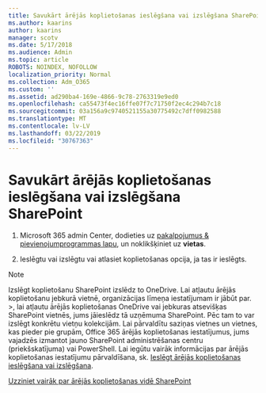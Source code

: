 ```yaml
---
title: Savukārt ārējās koplietošanas ieslēgšana vai izslēgšana SharePoint
ms.author: kaarins
author: kaarins
manager: scotv
ms.date: 5/17/2018
ms.audience: Admin
ms.topic: article
ROBOTS: NOINDEX, NOFOLLOW
localization_priority: Normal
ms.collection: Adm_O365
ms.custom: ''
ms.assetid: ad290ba4-169e-4866-9c78-2763319e9ed0
ms.openlocfilehash: ca55473f4ec16ffe07f7c71750f2ec4c294b7c18
ms.sourcegitcommit: 03a156a9c9740521155a30775492c7dff0982588
ms.translationtype: MT
ms.contentlocale: lv-LV
ms.lasthandoff: 03/22/2019
ms.locfileid: "30767363"
---
```

# <a name="turn-external-sharing-on-or-off-for-sharepoint"></a>Savukārt ārējās koplietošanas ieslēgšana vai izslēgšana SharePoint

1. Microsoft 365 admin Center, dodieties uz [pakalpojumus &amp; pievienojumprogrammas lapu](https://portal.office.com/adminportal/home#/Settings/ServicesAndAddIns), un noklikšķiniet uz **vietas**.
    
2. Ieslēgtu vai izslēgtu vai atlasiet koplietošanas opcija, ja tas ir ieslēgts.
    
> [!NOTE]
> Izslēgt koplietošanu SharePoint izslēdz to OneDrive. Lai atļautu ārējās koplietošanu jebkurā vietnē, organizācijas līmeņa iestatījumam ir jābūt par. >, lai atļautu ārējās koplietošanas OneDrive vai jebkuras atsevišķas SharePoint vietnēs, jums jāieslēdz tā uzņēmuma SharePoint. Pēc tam to var izslēgt konkrētu vietņu kolekcijām. Lai pārvaldītu saziņas vietnes un vietnes, kas pieder pie grupām, Office 365 ārējās koplietošanas iestatījumus, jums vajadzēs izmantot jauno SharePoint administrēšanas centru (priekšskatījuma) vai PowerShell. Lai iegūtu vairāk informācijas par ārējās koplietošanas iestatījumu pārvaldīšana, sk. [Ieslēgt ārējās koplietošanas ieslēgšana vai izslēgšana](https://go.microsoft.com/fwlink/?linkid=866426). 
  
[Uzziniet vairāk par ārējās koplietošanas vidē SharePoint](https://go.microsoft.com/fwlink/?linkid=734908)
  

